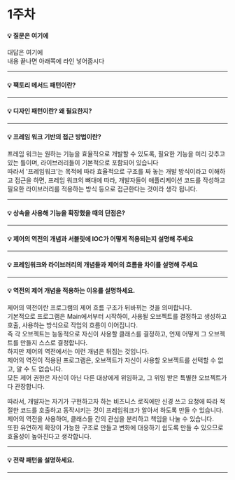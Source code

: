 # 1주차  
#### :bulb: 질문은 여기에  
대답은 여기에  
내용 끝나면 아래쪽에 라인 넣어줍시다  

--------

#### :bulb: 팩토리 메서드 패턴이란?

--------

#### :bulb: 디자인 패턴이란? 왜 필요한지?

-------

#### :bulb: 프레임 워크 기반의 접근 방법이란?  

프레임 워크는 원하는 기능을 효율적으로 개발할 수 있도록, 필요한 기능을 미리 갖추고 있는 틀이며, 라이브러리들이 기본적으로 포함되어 있습니다  
따라서  '프레임워크'는 목적에 따라 효율적으로 구조를 짜 놓는 개발 방식이라고 이해하고 접근을 하면, 프레임 워크의 뼈대에 따라, 개발자들이 애플리케이션 코드를 작성하고 필요한 라이브러리를 적용하는 방식 등으로 접근한다는 것이라 생각 됩니다.  

-------

#### :bulb: 상속을 사용해 기능을 확장했을 때의 단점은?

-------
#### :bulb: 제어의 역전의 개념과 서블릿에 IOC가 어떻게 적용되는지 설명해 주세요

-------
#### :bulb: 프레임워크와 라이브러리의 개념들과 제어의 흐름을 차이를 설명해 주세요

-------
#### :bulb: 역전의 제어 개념을 적용하는 이유를 설명하세요.

제어의 역전이란 프로그램의 제어 흐름 구조가 뒤바뀌는 것을 의미합니다.  
기본적으로 프로그램은 Main에서부터 시작하여, 사용될 오브젝트를 결정하고 생성하고 호출, 사용하는 방식으로 작업의 흐름이 이어집니다.  
즉 각 오브젝트는 능동적으로 자신이 사용할 클래스를 결정하고, 언제 어떻게 그 오브젝트를 만들지 스스로 결정합니다.  
하지만 제어의 역전에서는 이런 개념은 뒤집는 것입니다.  
제어의 역전이 적용된 프로그램은, 오브젝트가 자신이 사용할 오브젝트를 선택할 수 없고, 알 수 도 없습니다.  
모든 제어 권한은 자신이 아닌 다른 대상에게 위임하고, 그 위임 받은 특별한 오브젝트가 다 관장합니다.  

따라서, 개발자는 자기가 구현하고자 하는 비즈니스 로직에만 신경 쓰고 요청에 따라 적절한 코드를 호출하고 동작시키는 것이 프레임워크가 알아서 하도록 만들 수 있습니다.  
제어의 역전을 사용하여, 클래스들 간의 관심을 분리하고 책임을 나눌 수 있습니다.   
또한 유연하게 확장이 가능한 구조로 만들고 변화에 대응하기 쉽도록 만들 수 있으므로 효율성이 높아진다고 생각합니다.  

-------
#### :bulb: 전략 패턴을 설명하세요.

-------
